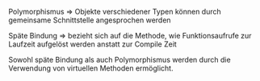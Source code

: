 Polymorphismus => Objekte verschiedener Typen können durch gemeinsame Schnittstelle angesprochen werden

Späte Bindung => bezieht sich auf die Methode, wie Funktionsaufrufe zur Laufzeit aufgelöst werden anstatt zur Compile Zeit



Sowohl späte Bindung als auch Polymorphismus werden durch die Verwendung von virtuellen Methoden ermöglicht. 
